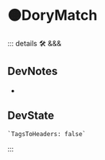 # 🟠<moto>DoryMatch</moto>

::: details 🛠 <dev>&&&</dev>

## DevNotes

-

## DevState

```py
`TagsToHeaders: false`
```

:::
